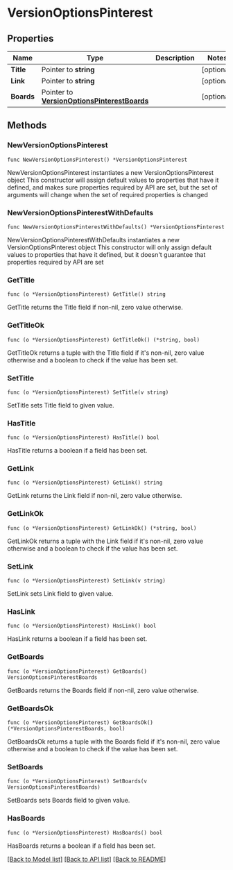 # VersionOptionsPinterest

## Properties

Name | Type | Description | Notes
------------ | ------------- | ------------- | -------------
**Title** | Pointer to **string** |  | [optional] 
**Link** | Pointer to **string** |  | [optional] 
**Boards** | Pointer to [**VersionOptionsPinterestBoards**](VersionOptionsPinterestBoards.md) |  | [optional] 

## Methods

### NewVersionOptionsPinterest

`func NewVersionOptionsPinterest() *VersionOptionsPinterest`

NewVersionOptionsPinterest instantiates a new VersionOptionsPinterest object
This constructor will assign default values to properties that have it defined,
and makes sure properties required by API are set, but the set of arguments
will change when the set of required properties is changed

### NewVersionOptionsPinterestWithDefaults

`func NewVersionOptionsPinterestWithDefaults() *VersionOptionsPinterest`

NewVersionOptionsPinterestWithDefaults instantiates a new VersionOptionsPinterest object
This constructor will only assign default values to properties that have it defined,
but it doesn't guarantee that properties required by API are set

### GetTitle

`func (o *VersionOptionsPinterest) GetTitle() string`

GetTitle returns the Title field if non-nil, zero value otherwise.

### GetTitleOk

`func (o *VersionOptionsPinterest) GetTitleOk() (*string, bool)`

GetTitleOk returns a tuple with the Title field if it's non-nil, zero value otherwise
and a boolean to check if the value has been set.

### SetTitle

`func (o *VersionOptionsPinterest) SetTitle(v string)`

SetTitle sets Title field to given value.

### HasTitle

`func (o *VersionOptionsPinterest) HasTitle() bool`

HasTitle returns a boolean if a field has been set.

### GetLink

`func (o *VersionOptionsPinterest) GetLink() string`

GetLink returns the Link field if non-nil, zero value otherwise.

### GetLinkOk

`func (o *VersionOptionsPinterest) GetLinkOk() (*string, bool)`

GetLinkOk returns a tuple with the Link field if it's non-nil, zero value otherwise
and a boolean to check if the value has been set.

### SetLink

`func (o *VersionOptionsPinterest) SetLink(v string)`

SetLink sets Link field to given value.

### HasLink

`func (o *VersionOptionsPinterest) HasLink() bool`

HasLink returns a boolean if a field has been set.

### GetBoards

`func (o *VersionOptionsPinterest) GetBoards() VersionOptionsPinterestBoards`

GetBoards returns the Boards field if non-nil, zero value otherwise.

### GetBoardsOk

`func (o *VersionOptionsPinterest) GetBoardsOk() (*VersionOptionsPinterestBoards, bool)`

GetBoardsOk returns a tuple with the Boards field if it's non-nil, zero value otherwise
and a boolean to check if the value has been set.

### SetBoards

`func (o *VersionOptionsPinterest) SetBoards(v VersionOptionsPinterestBoards)`

SetBoards sets Boards field to given value.

### HasBoards

`func (o *VersionOptionsPinterest) HasBoards() bool`

HasBoards returns a boolean if a field has been set.


[[Back to Model list]](../README.md#documentation-for-models) [[Back to API list]](../README.md#documentation-for-api-endpoints) [[Back to README]](../README.md)


